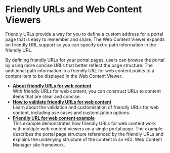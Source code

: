 # Friendly URLs and Web Content Viewers

Friendly URLs provide a way for you to define a custom address for a portal page that is easy to remember and share. The Web Content Viewer expands on friendly URL support so you can specify extra path information in the friendly URL.

By defining friendly URLs for your portal pages, users can browse the portal by using more concise URLs that better reflect the page structure. The additional path information in a friendly URL for web content points to a content item to be displayed in the Web Content Viewer.

-   **[About friendly URLs for web content](../wcm/wcm_config_wcmviewer_workfriendly.md)**  
With friendly URLs for web content, you can construct URLs to content items that are clear and concise.
-   **[How to validate friendly URLs for web content](../wcm/validate_friendly_urls.md)**  
Learn about the validation and customization of friendly URLs for web content, including use cases and customization options.
-   **[Friendly URL for web content example](../wcm/wcm_config_wcmviewer_friendlyexample.md)**  
This example demonstrates how friendly URLs for web content work with multiple web content viewers on a single portal page. The example describes the portal page structure referenced by the friendly URLs and explains the underlying structure of the content in an HCL Web Content Manager site framework.


